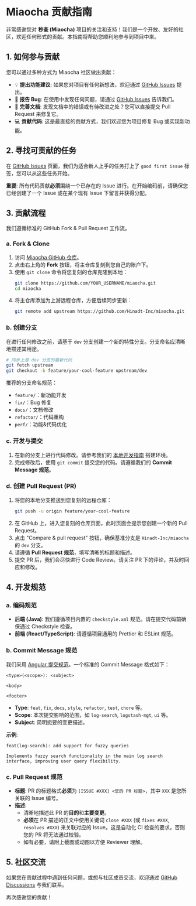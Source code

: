 # Miaocha 贡献指南

非常感谢您对 **秒查 (Miaocha)** 项目的关注和支持！我们是一个开放、友好的社区，欢迎任何形式的贡献。本指南将帮助您顺利地参与到项目中来。

## 1. 如何参与贡献

您可以通过多种方式为 Miaocha 社区做出贡献：

* 💡 **提出功能建议**: 如果您对项目有任何新想法，欢迎通过 [GitHub Issues](https://github.com/Hinadt-Inc/miaocha/issues/new/choose) 提出。
* 🐛 **报告 Bug**: 在使用中发现任何问题，请通过 [GitHub Issues](https://github.com/Hinadt-Inc/miaocha/issues/new/choose) 告诉我们。
* 📖 **完善文档**: 发现文档中的错误或有待改进之处？您可以直接提交 Pull Request 来修复它。
* 💻 **贡献代码**: 这是最直接的贡献方式，我们欢迎您为项目修复 Bug 或实现新功能。

## 2. 寻找可贡献的任务

在 [GitHub Issues](https://github.com/Hinadt-Inc/miaocha/issues) 页面，我们为适合新人上手的任务打上了 `good first issue` 标签，您可以从这些任务开始。

**重要**: 所有代码贡献**必须**围绕一个已存在的 Issue 进行。在开始编码前，请确保您已经创建了一个 Issue 或在某个现有 Issue 下留言并获得分配。

## 3. 贡献流程

我们遵循标准的 GitHub Fork & Pull Request 工作流。

### a. Fork & Clone

1. 访问 [Miaocha GitHub 仓库](https://github.com/Hinadt-Inc/miaocha)。
2. 点击右上角的 **Fork** 按钮，将主仓库复刻到您自己的账户下。
3. 使用 `git clone` 命令将您复刻的仓库克隆到本地：
   ```bash
   git clone https://github.com/YOUR_USERNAME/miaocha.git
   cd miaocha
   ```
4. 将主仓库添加为上游远程仓库，方便后续同步更新：
   ```bash
   git remote add upstream https://github.com/Hinadt-Inc/miaocha.git
   ```

### b. 创建分支

在进行任何修改之前，请基于 `dev` 分支创建一个新的特性分支。分支命名应清晰地描述其用途。

```bash
# 同步上游 dev 分支的最新代码
git fetch upstream
git checkout -b feature/your-cool-feature upstream/dev
```

推荐的分支命名规范：

* `feature/`：新功能开发
* `fix/`：Bug 修复
* `docs/`：文档修改
* `refactor/`：代码重构
* `perf/`：功能&代码优化

### c. 开发与提交

1. 在新的分支上进行代码修改。请参考我们的 [本地开发指南](local_development_guide.md) 搭建环境。
2. 完成修改后，使用 `git commit` 提交您的代码。请遵循我们的 **Commit Message 规范**。

### d. 创建 Pull Request (PR)

1. 将您的本地分支推送到您复刻的远程仓库：
   ```bash
   git push -u origin feature/your-cool-feature
   ```
2. 在 GitHub 上，进入您复刻的仓库页面，此时页面会提示您创建一个新的 Pull Request。
3. 点击 "Compare & pull request" 按钮，确保基准分支是 `Hinadt-Inc/miaocha` 的 `dev` 分支。
4. 请遵循 **Pull Request 规范**，填写清晰的标题和描述。
5. 提交 PR 后，我们会尽快进行 Code Review。请关注 PR 下的评论，并及时回应和修改。

## 4. 开发规范

### a. 编码规范

* **后端 (Java)**: 我们遵循项目内置的 `checkstyle.xml` 规范。请在提交代码前确保通过 Checkstyle 检查。
* **前端 (React/TypeScript)**: 请遵循项目通用的 Prettier 和 ESLint 规范。

### b. Commit Message 规范

我们采用 [Angular 提交规范](https://github.com/angular/angular/blob/main/CONTRIBUTING.md#commit)。一个标准的 Commit Message 格式如下：

```
<type>(<scope>): <subject>

<body>

<footer>
```

* **Type**: `feat`, `fix`, `docs`, `style`, `refactor`, `test`, `chore` 等。
* **Scope**: 本次提交影响的范围，如 `log-search`, `logstash-mgt`, `ui` 等。
* **Subject**: 简明扼要的变更描述。

**示例**:

```
feat(log-search): add support for fuzzy queries

Implements fuzzy search functionality in the main log search interface, improving user query flexibility.
```

### c. Pull Request 规范

* **标题**: PR 的标题格式**必须**为 `[ISSUE #XXX] <您的 PR 标题>`，其中 `XXX` 是您所关联的 Issue 编号。
* **描述**:
    * 清晰地描述此 PR 的**目的**和**主要变更**。
    * **必须**在 PR 描述的正文中使用关键词 `close #XXX` (或 `fixes #XXX`, `resolves #XXX`) 来关联对应的 Issue。这是自动化 CI 检查的要求，否则您的 PR 将无法通过校验。
    * 如有必要，请附上截图或动图以方便 Reviewer 理解。

## 5. 社区交流

如果您在贡献过程中遇到任何问题，或想与社区成员交流，欢迎通过 [GitHub Discussions](https://github.com/Hinadt-Inc/miaocha/discussions) 与我们联系。

再次感谢您的贡献！
